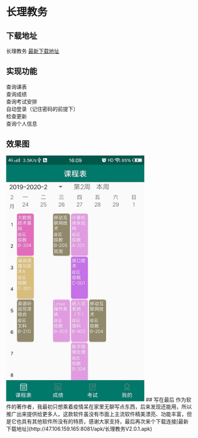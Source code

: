 # 长理教务
##  下载地址  
长理教务 [最新下载地址](http://47.106.159.165:8081/apk/长理教务V2.0.1.apk)
##  实现功能
查询课表<br> 
查询成绩<br> 
查询考试安排<br> 
自动登录（记住密码的前提下）<br> 
检查更新<br> 
查询个人信息<br> 
##  效果图
<img src="https://github.com/892681347/EduAdminPic/raw/master/TimetablePic.jpg"  alt="课程表页面" width="375px"/>
##  写在最后
作为软件的著作者，我最初只想乘着疫情呆在家里无聊写点东西，后来发现还能用，所以推广出来提供给更多人，这款软件虽没有市面上主流软件精美漂亮、功能丰富，但是它也具有其他软件所没有的特质，感谢大家支持，最后再次来个下载连接[最新下载地址](http://47.106.159.165:8081/apk/长理教务V2.0.1.apk)
